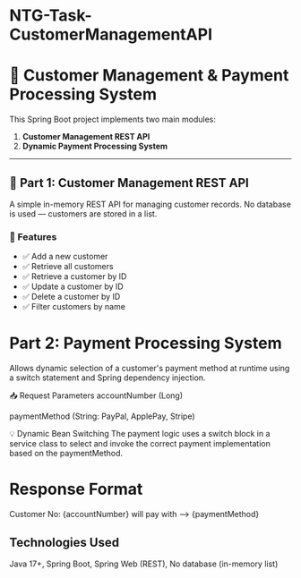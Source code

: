 # NTG-Task-CustomerManagementAPI
# 🧾 Customer Management & Payment Processing System

This Spring Boot project implements two main modules:

1. **Customer Management REST API**
2. **Dynamic Payment Processing System**

---

## 📁 Part 1: Customer Management REST API

A simple in-memory REST API for managing customer records. No database is used — customers are stored in a list.

### 🔧 Features
- ✅ Add a new customer
- ✅ Retrieve all customers
- ✅ Retrieve a customer by ID
- ✅ Update a customer by ID
- ✅ Delete a customer by ID
- ✅ Filter customers by name

# Part 2: Payment Processing System
Allows dynamic selection of a customer's payment method at runtime using a switch statement and Spring dependency injection.

📥 Request Parameters
accountNumber (Long)

paymentMethod (String: PayPal, ApplePay, Stripe)

💡 Dynamic Bean Switching
The payment logic uses a switch block in a service class to select and invoke the correct payment implementation based on the paymentMethod.

# Response Format
Customer No: {accountNumber} will pay with --> {paymentMethod}

## Technologies Used

Java 17+, 
Spring Boot, 
Spring Web (REST), 
No database (in-memory list)
